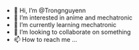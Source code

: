 - 👋 Hi, I’m @Trongnguyenn
- 👀 I’m interested in anime and mechatronic
- 🌱 I’m currently learning mechatronic
- 💞️ I’m looking to collaborate on something
- 📫 How to reach me ...

<!---
Trongnguyenn/Trongnguyenn is a ✨ special ✨ repository because its `README.md` (this file) appears on your GitHub profile.
You can click the Preview link to take a look at your changes.
--->
